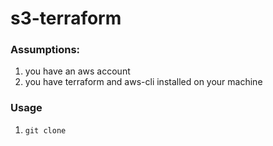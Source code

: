 # s3-terraform
### Assumptions:
1. you have an aws account
2. you have terraform and aws-cli installed on your machine
### Usage
1. `git clone `
